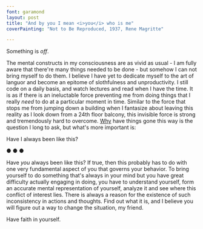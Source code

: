 ```yaml
---
font: garamond
layout: post
title: "And by you I mean <i>you</i> who is me"
coverPainting: "Not to Be Reproduced, 1937, Rene Magritte"

---
```

Something is <i>off</i>.

The mental constructs in my consciousness are as vivid as usual - I am fully aware that there're many things needed to be done - but somehow I can not bring myself to do them. I believe I have yet to dedicate myself to the art of languor and become an epitome of slothfulness and unproductivity. I still code on a daily basis, and watch lectures and read when I have the time. It is as if there is an ineluctable force preventing me from doing things that I really <i>need</i> to do at a particular moment in time. Similar to the force that stops me from jumping down a building when I fantasize about leaving this reality as I look down from a 24th floor balcony, this invisible force is strong and tremendously hard to overcome. <a href="http://www.youtube.com/watch?v=W5ffHd7O3yQ">Why</a> have things gone this way is the question I long to ask, but what's more important is:

Have I always been like this?

<p class="text-center"> ● ● ● </p>
Have <i>you</i> always been like this? If true, then this probably has to do with one very fundamental aspect of you that governs your behavior. To bring yourself to do something that's always in your mind but you have great difficulty actually engaging in doing, you have to understand yourself, form an accurate mental representation of yourself, analyze it and see where this conflict of interest lies. There is always a reason for the existence of such inconsistency in actions and thoughts. Find out what it is, and I believe you will figure out a way to change the situation, my friend.

Have faith in yourself.
